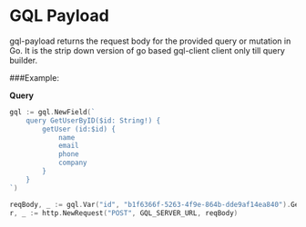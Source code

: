 # GQL Payload 
gql-payload returns the request body for the provided query or mutation in Go. It is the strip down version of go based gql-client client only till query builder.

###Example: 

**Query**
```go
gql := gql.NewField(`
	query GetUserByID($id: String!) {
	    getUser (id:$id) {
	        name
	        email
	        phone
	        company
	    }
	}
`)

reqBody, _ := gql.Var("id", "b1f6366f-5263-4f9e-864b-dde9af14ea840").GenerateRequestBody()
r, _ := http.NewRequest("POST", GQL_SERVER_URL, reqBody)
```

